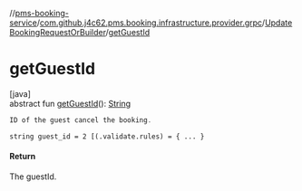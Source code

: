 //[pms-booking-service](../../../index.md)/[com.github.j4c62.pms.booking.infrastructure.provider.grpc](../index.md)/[UpdateBookingRequestOrBuilder](index.md)/[getGuestId](get-guest-id.md)

# getGuestId

[java]\
abstract fun [getGuestId](get-guest-id.md)(): [String](https://docs.oracle.com/en/java/javase/23/docs/api/java.base/java/lang/String.html)

```kotlin
ID of the guest cancel the booking.

```
`string guest_id = 2 [(.validate.rules) = { ... }`

#### Return

The guestId.
